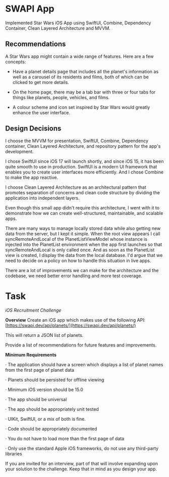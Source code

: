# SWAPI App
Implemented Star Wars iOS App using SwiftUI, Combine, Dependency Container, Clean Layered Architecture and MVVM.
  
## Recommendations
A Star Wars app might contain a wide range of features. Here are a few concepts:

- Have a planet details page that includes all the planet's information as well as a carousel of its residents and films, both of which can be clicked to get more details. 

- On the home page, there may be a tab bar with three or four tabs for things like planets, people, vehicles, and films.  

- A colour scheme and icon set inspired by Star Wars would greatly enhance the user interface.



## Design Decisions
I choose the MVVM for presentation, SwiftUI, Combine, Dependency container, Clean Layered Architecture, and repository pattern for the app's development.


I chose SwiftUI since iOS 17 will launch shortly, and since iOS 15, it has been quite smooth to use in production. SwiftUI is a modern UI framework that enables you to create user interfaces more efficiently. And I chose Combine to make the app reactive. 

I choose Clean Layered Architecture as an architectural pattern that promotes separation of concerns and clean code structure by dividing the application into independent layers.

Even though this small app didn't require this architecture, I went with it to demonstrate how we can create well-structured, maintainable, and scalable apps. 

There are many ways to manage locally stored data while also getting new data from the server, but I kept it simple. When the root view appears I call syncRemoteAndLocal of the PlanetListViewModel whose instance is injected  into the PlanetList environment when the app first launches so that syncRemoteAndLocal is only called once. And as soon as the PlanetList view is created, I display the data from the local database. I'd argue that we need to decide on a policy on how to handle this situation in live apps.

There are a lot of improvements we can make for the architecture and the codebase, we need better error handling and more test coverage.


# Task
_iOS Recruitment Challenge_

**Overview**
Create an iOS app which makes use of the following API: [https://swapi.dev/api/planets/](https://swapi.dev/api/planets/)

This will return a JSON list of planets.

Provide a list of recommendations for future features and improvements.

**Minimum Requirements**

· The application should have a screen which displays a list of planet names from the first page of planet data

· Planets should be persisted for offline viewing

· Minimum iOS version should be 15.0

· The app should be universal

· The app should be appropriately unit tested

· UIKit, SwiftUI, or a mix of both is fine.

· Code should be appropriately documented

· You do not have to load more than the first page of data

· Only use the standard Apple iOS frameworks, do not use any third-party libraries

If you are invited for an interview, part of that will involve expanding upon your solution to the challenge. Keep that in mind as you design your app.
